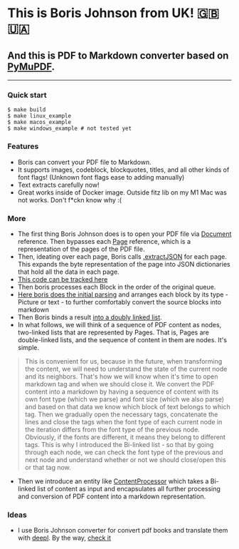 # This is Boris Johnson from UK! 🇬🇧 🇺🇦
## And this is PDF to Markdown converter based on [PyMuPDF](https://pymupdf.readthedocs.io/en/latest/intro.html).
---

### Quick start
```
$ make build
$ make linux_example
$ make macos_example
$ make windows_example # not tested yet
```
### Features
- Boris can convert your PDF file to Markdown.
- It supports images, codeblock, blockquotes, titles, and all other kinds of font flags! (Unknown font flags ease to adding manually)
- Text extracts carefully now!
- Great works inside of Docker image. Outside fitz lib on my M1 Mac was not works. Don't f*ckn know why :(


### More
- The first thing Boris Johnson does is to open your PDF file via [Document](https://pymupdf.readthedocs.io/en/latest/document.html?highlight=Document) reference. Then bypasses each [Page](https://pymupdf.readthedocs.io/en/latest/page.html?highlight=Page) reference, which is a representation of the pages of the PDF file.
- Then, ideating over each page, Boris calls [.extractJSON](https://pymupdf.readthedocs.io/en/latest/textpage.html?highlight=extractJSON#TextPage.extractJSON) for each page. This expands the byte representation of the page into JSON dictionaries that hold all the data in each page.
- [This code can be tracked here](https://github.com/codefather-labs/borisjohnsonuk/blob/main/__main__.py#L142-L144)
- Then boris processes each Block in the order of the original queue.
- [Here boris does the initial parsing](https://github.com/codefather-labs/borisjohnsonuk/blob/main/__main__.py#L52) and arranges each block by its type - Picture or text - to further comfortably convert the source blocks into markdown
- Then Boris binds a result [into a doubly linked list](https://github.com/codefather-labs/borisjohnsonuk/blob/main/__main__.py#L99). 
- In what follows, we will think of a sequence of PDF content as nodes, two-linked lists that are represented by Pages. That is, Pages are double-linked lists, and the sequence of content in them are nodes. It's simple.
> This is convenient for us, because in the future, when transforming the content, we will need to understand the state of the current node and its neighbors. That's how we will know when it's time to open markdown tag and when we should close it.  We convert the PDF content into a markdown by having a sequence of content with its own font type (which we parse) and font size (which we also parse) and based on that data we know which block of text belongs to which tag. Then we gradually open the necessary tags, concatenate the lines and close the tags when the font type of each current node in the iteration differs from the font type of the previous node. Obviously, if the fonts are different, it means they belong to different tags. This is why I introduced the Bi-linked list - so that by going through each node, we can check the font type of the previous and next node and understand whether or not we should close/open this or that tag now.
- Then we introduce an entity like [ContentProcessor](https://github.com/codefather-labs/borisjohnsonuk/blob/main/processor.py#L11) which takes a Bi-linked list of content as input and encapsulates all further processing and conversion of PDF content into a markdown representation.

### Ideas
- I use Boris Johnson converter for convert pdf books and translate them with [deepl](http://deepl.com).
  By the way, [check it](https://github.com/codefather-labs/deepl-translator-pyppeteer)
